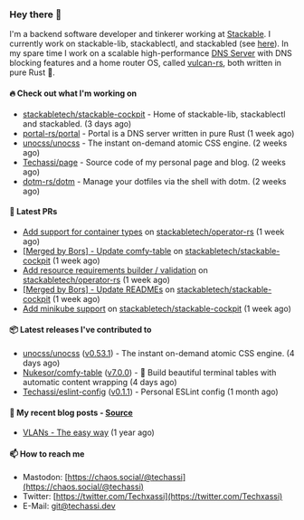 ### Hey there 👋

I'm a backend software developer and tinkerer working at [Stackable][stackable]. I currently work on
stackable-lib, stackablectl, and stackabled (see [here][stackable-work]). In my spare time I work on
a scalable high-performance [DNS Server][portal] with DNS blocking features and a home router OS,
called [vulcan-rs][vulcan], both written in pure Rust 🦀.

[stackable-work]: https://github.com/stackabletech/stackable
[stackable]: https://github.com/stackabletech
[portal]: https://github.com/portal-rs/portal
[vulcan]: https://github.com/vulcan-rs

#### 🔥 Check out what I'm working on


- [stackabletech/stackable-cockpit](https://github.com/stackabletech/stackable-cockpit) - Home of stackable-lib, stackablectl and stackabled. (3 days ago)
- [portal-rs/portal](https://github.com/portal-rs/portal) - Portal is a DNS server written in pure Rust (1 week ago)
- [unocss/unocss](https://github.com/unocss/unocss) - The instant on-demand atomic CSS engine. (2 weeks ago)
- [Techassi/page](https://github.com/Techassi/page) - Source code of my personal page and blog. (2 weeks ago)
- [dotm-rs/dotm](https://github.com/dotm-rs/dotm) - Manage your dotfiles via the shell with dotm. (2 weeks ago)

#### 🧪 Latest PRs


- [Add support for container types](https://github.com/stackabletech/operator-rs/pull/600) on [stackabletech/operator-rs](https://github.com/stackabletech/operator-rs) (1 week ago)
- [[Merged by Bors] - Update comfy-table](https://github.com/stackabletech/stackable-cockpit/pull/37) on [stackabletech/stackable-cockpit](https://github.com/stackabletech/stackable-cockpit) (1 week ago)
- [Add resource requirements builder / validation](https://github.com/stackabletech/operator-rs/pull/598) on [stackabletech/operator-rs](https://github.com/stackabletech/operator-rs) (1 week ago)
- [[Merged by Bors] - Update READMEs](https://github.com/stackabletech/stackable-cockpit/pull/36) on [stackabletech/stackable-cockpit](https://github.com/stackabletech/stackable-cockpit) (1 week ago)
- [Add minikube support](https://github.com/stackabletech/stackable-cockpit/pull/35) on [stackabletech/stackable-cockpit](https://github.com/stackabletech/stackable-cockpit) (1 week ago)

#### 📦 Latest releases I've contributed to


- [unocss/unocss](https://github.com/unocss/unocss/releases/tag/v0.53.1) ([v0.53.1](https://github.com/unocss/unocss/releases/tag/v0.53.1)) - The instant on-demand atomic CSS engine. (4 days ago)
- [Nukesor/comfy-table](https://github.com/Nukesor/comfy-table/releases/tag/v7.0.0) ([v7.0.0](https://github.com/Nukesor/comfy-table/releases/tag/v7.0.0)) - :large_orange_diamond: Build beautiful terminal tables with automatic content wrapping (4 days ago)
- [Techassi/eslint-config](https://github.com/Techassi/eslint-config/releases/tag/v0.1.1) ([v0.1.1](https://github.com/Techassi/eslint-config/releases/tag/v0.1.1)) - Personal ESLint config (1 month ago)

#### 📜 My recent blog posts - [Source](https://github.com/Techassi/page)


- [VLANs - The easy way](https://techassi.dev/posts/vlans-the-easy-way/) (1 year ago)

#### 📫 How to reach me

- Mastodon: [https://chaos.social/@techassi](https://chaos.social/@techassi)
- Twitter: [https://twitter.com/Techxassi](https://twitter.com/Techxassi)
- E-Mail: git@techassi.dev
